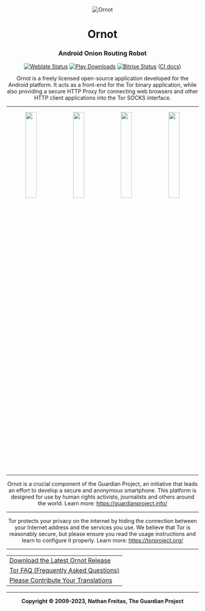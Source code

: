<div align="center">

<img width="" src="./app/src/main/res/mipmap-xxxhdpi/ic_launcher_round.png" alt="Ornot" align="center"/>

# Ornot

### Android Onion Routing Robot

[![Weblate Status](./docs/badges/translate_weblate.svg)](https://hosted.weblate.org/engage/guardianproject/)
[![Play Downloads](./docs/badges/downloads_gplay.svg)](https://play.google.com/store/apps/details?id=org.torproject.android)
[![Bitrise Status](./docs/badges/bitrise_workflow.svg)](https://app.bitrise.io/app/0e76c31b8e7e1801) ([CI docs](./docs/CI.md))

Ornot is a freely licensed open-source application developed for the
Android platform. It acts as a front-end for the Tor binary application,
while also providing a secure HTTP Proxy for connecting web browsers and other
HTTP client applications into the Tor SOCKS interface.

***********************************************
<img src=./fastlane/metadata/android/en-US/images/phoneScreenshots/device-2018-01.png width="24%"> <img src=./fastlane/metadata/android/en-US/images/phoneScreenshots/device-2018-02.png width="24%"> <img src=./fastlane/metadata/android/en-US/images/phoneScreenshots/device-2018-03.png width="24%"> <img src=./fastlane/metadata/android/en-US/images/phoneScreenshots/device-2018-05.png width="24%">

***********************************************
Ornot is a crucial component of the Guardian Project, an initiative  that leads an effort
to develop a secure and anonymous smartphone. This platform is designed for use by human rights
activists, journalists and others around the world. Learn more: https://guardianproject.info/

***********************************************
Tor protects your privacy on the internet by hiding the connection
between your Internet address and the services you use. We believe that Tor
is reasonably secure, but please ensure you read the usage instructions and
learn to configure it properly. Learn more: https://torproject.org/

***********************************************

<div align="center">
  <table>
    <tr>
      <td><a href="https://github.com/guardianproject/ornot/releases/latest">Download the Latest Ornot Release</a></td>
    </tr>
    <tr>
      <td><a href="https://support.torproject.org/faq/">Tor FAQ (Frequently Asked Questions)</a></td>
    </tr>
    <tr>
      <td><a href="https://hosted.weblate.org/engage/guardianproject/">Please Contribute Your Translations</a></td>
    </tr>
  </table>
</div>

***********************************************
**Copyright &#169; 2009-2023, Nathan Freitas, The Guardian Project**
